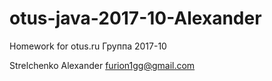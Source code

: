 # otus-java-2017-10-Alexander
Homework for otus.ru
Группа 2017-10

Strelchenko Alexander
furion1gg@gmail.com